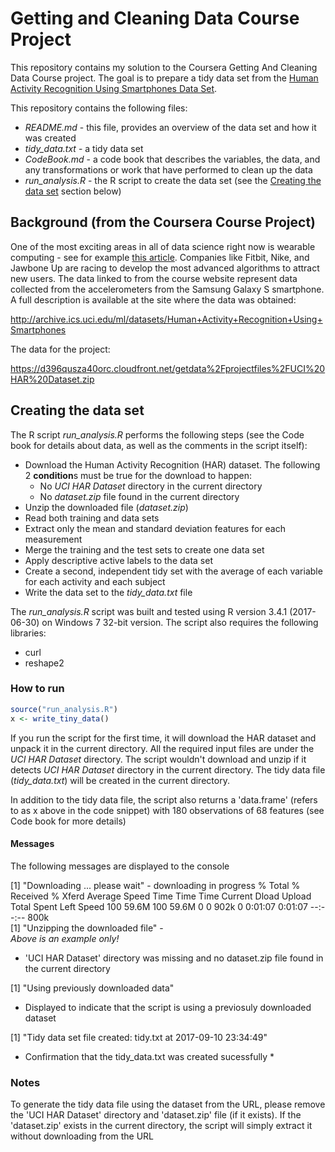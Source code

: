 # Getting and Cleaning Data Course Project

This repository contains my solution to the Coursera Getting And Cleaning Data Course project. The goal is to prepare a tidy data set from the [Human Activity Recognition Using Smartphones Data Set](http://archive.ics.uci.edu/ml/datasets/Human+Activity+Recognition+Using+Smartphones).

This repository contains the following files:

- *README.md* - this file, provides an overview of the data set and how it was created
- *tidy_data.txt* - a tidy data set
- *CodeBook.md* - a code book that describes the variables, the data, and any transformations or work that have performed to clean up the data
- *run_analysis.R* - the R script to create the data set (see the [Creating the data set](#creating-data-set) section below) 

## Background (from the Coursera Course Project)

One of the most exciting areas in all of data science right now is wearable computing - see for example [this article](http://www.insideactivitytracking.com/data-science-activity-tracking-and-the-battle-for-the-worlds-top-sports-brand/). Companies like Fitbit, Nike, and Jawbone Up are racing to develop the most advanced algorithms to attract new users. The data linked to from the course website represent data collected from the accelerometers from the Samsung Galaxy S smartphone. A full description is available at the site where the data was obtained: 

http://archive.ics.uci.edu/ml/datasets/Human+Activity+Recognition+Using+Smartphones 

The data for the project: 

https://d396qusza40orc.cloudfront.net/getdata%2Fprojectfiles%2FUCI%20HAR%20Dataset.zip 

## Creating the data set <a name="creating-data-set"></a>

The R script *run_analysis.R* performs the following steps (see the Code book for details about data, as well as the comments in the script itself):

- Download the Human Activity Recognition (HAR) dataset. The following 2 **condition**s must be true for the download to happen:
  - No *UCI HAR Dataset* directory in the current directory
  - No *dataset.zip* file found in the current directory 
- Unzip the downloaded file (*dataset.zip*)
- Read both training and data sets
- Extract only the mean and standard deviation features for each measurement
- Merge the training and the test sets to create one data set
- Apply descriptive active labels to the data set
- Create a second, independent tidy set with the average of each variable for each activity and each subject
- Write the data set to the *tidy_data.txt* file

The *run_analysis.R* script was built and tested using R version 3.4.1 (2017-06-30) on Windows 7 32-bit version. The script also requires the following libraries:
- curl
- reshape2

### How to run

```R
source("run_analysis.R")
x <- write_tiny_data()
```

If you run the script for the first time, it will download the HAR dataset and unpack it in the current directory. All the required input files are under the *UCI HAR Dataset* directory. The script wouldn't download and unzip if it detects *UCI HAR Dataset* directory in the current directory. The tidy data file (*tidy_data.txt*) will be created in the current directory.

In addition to the tidy data file, the script also returns a 'data.frame' (refers to as x above in the code snippet) with 180 observations of 68 features (see Code book for more details)

#### Messages
The following messages are displayed to the console

[1] "Downloading ... please wait" - downloading in progress
  % Total    % Received % Xferd  Average Speed   Time    Time     Time  Current
                                 Dload  Upload   Total   Spent    Left  Speed
100 59.6M  100 59.6M    0     0   902k      0  0:01:07  0:01:07 --:--:--  800k
</br>
[1] "Unzipping the downloaded file" - 
</br>
*Above is an example only!*
* 'UCI HAR Dataset' directory was missing and no dataset.zip file found in the current directory

[1] "Using previously downloaded data"
* Displayed to indicate that the script is using a previosuly downloaded dataset

[1] "Tidy data set file created: tidy.txt at 2017-09-10 23:34:49"
* Confirmation that the tidy_data.txt was created sucessfully *

### Notes
To generate the tidy data file using the dataset from the URL, please remove the 'UCI HAR Dataset' directory and 'dataset.zip' file (if it exists). If the 'dataset.zip' exists in the current directory, the script will simply extract it without downloading from the URL
